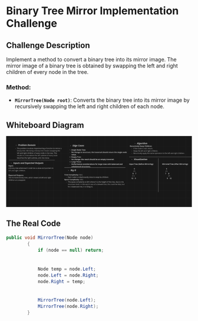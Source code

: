 ﻿# Binary Tree Mirror Implementation Challenge

## Challenge Description

Implement a method to convert a binary tree into its mirror image. The mirror image of a binary tree is obtained by swapping the left and right children of every node in the tree.

### Method:
- **`MirrorTree(Node root)`**: Converts the binary tree into its mirror image by recursively swapping the left and right children of each node.


## Whiteboard Diagram

![Binary Tree Mirror](assets/MirrorTreeWB.PNG)

## The Real Code

```csharp
public void MirrorTree(Node node)
        {
            if (node == null) return;

            
            Node temp = node.Left;
            node.Left = node.Right;
            node.Right = temp;

            
            MirrorTree(node.Left);
            MirrorTree(node.Right);
        }
